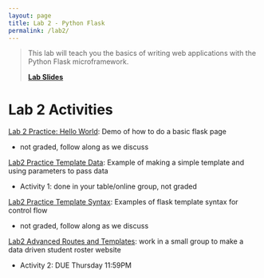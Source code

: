 ```yaml
---
layout: page
title: Lab 2 - Python Flask
permalink: /lab2/
---
```


> This lab will teach you the basics of writing web applications with the Python Flask microframework.
>
> **[Lab Slides](/lab2/lab-2.pdf)**


# Lab 2 Activities
[Lab 2 Practice: Hello World](https://replit.com/team/cs2541s22/Lab2-Practice-Flask-Basics): Demo of how to do a basic flask page
  - not graded, follow along as we discuss

[Lab2 Practice Template Data](https://replit.com/team/cs2541s22/Lab2-Practice-Template-Data): Example of making a simple template and using parameters to pass data
  - Activity 1: done in your table/online group, not graded

[Lab2 Practice Template Syntax](https://replit.com/team/cs2541s22/Lab-2-Practice-Template-Syntax): Examples of flask template syntax for control flow
  - not graded, follow along as we discuss

[Lab2 Advanced Routes and Templates](https://replit.com/team/cs2541s22/Lab2-Advanced-Routes-and-Templates): work in a small group to make a data driven student roster website
  - Activity 2: DUE Thursday 11:59PM
